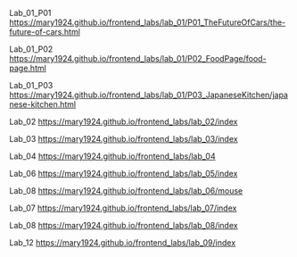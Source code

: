 Lab_01_P01
https://mary1924.github.io/frontend_labs/lab_01/P01_TheFutureOfCars/the-future-of-cars.html

Lab_01_P02
https://mary1924.github.io/frontend_labs/lab_01/P02_FoodPage/food-page.html

Lab_01_P03
https://mary1924.github.io/frontend_labs/lab_01/P03_JapaneseKitchen/japanese-kitchen.html

Lab_02 
https://mary1924.github.io/frontend_labs/lab_02/index

Lab_03
https://mary1924.github.io/frontend_labs/lab_03/index

Lab_04
https://mary1924.github.io/frontend_labs/lab_04

Lab_06
https://mary1924.github.io/frontend_labs/lab_05/index

Lab_08
https://mary1924.github.io/frontend_labs/lab_06/mouse

Lab_07
https://mary1924.github.io/frontend_labs/lab_07/index

Lab_08
https://mary1924.github.io/frontend_labs/lab_08/index

Lab_12
https://mary1924.github.io/frontend_labs/lab_09/index
